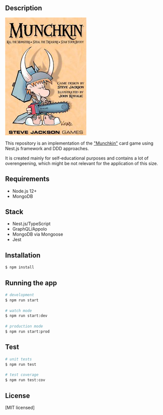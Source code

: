 ## Description

![Munchkin Game](./Munchkin_game_cover.jpg)

This repository is an implementation of the ["Munchkin"](<https://en.wikipedia.org/wiki/Munchkin_(card_game)>) card game using Nest.js framework and DDD approaches.

It is created mainly for self-educational purposes and contains a lot of overengeening, which might be not relevant for the application of this size.

## Requirements

- Node.js 12+
- MongoDB

## Stack

- Nest.js/TypeScript
- GraphQL/Appolo
- MongoDB via Mongoose
- Jest

## Installation

```bash
$ npm install
```

## Running the app

```bash
# development
$ npm run start

# watch mode
$ npm run start:dev

# production mode
$ npm run start:prod
```

## Test

```bash
# unit tests
$ npm run test

# test coverage
$ npm run test:cov
```

## License

[MIT licensed]

